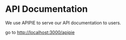 API Documentation
=================

We use APIPIE to serve our API documentation to users.

go to [http://localhost:3000/apipie](http://localhost:3000/apipie)
